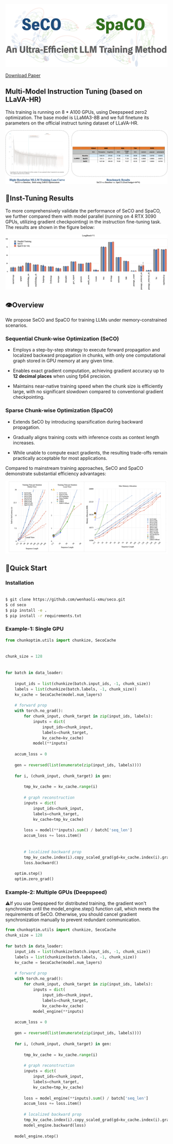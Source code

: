 ![img](docs/main.png)

[Download Paper](https://github.com/wenhaoli-xmu/seco/raw/main/320.pdf)

## Multi-Model Instruction Tuning (based on LLaVA-HR)

This training is running on 8 * A100 GPUs, using Deepspeed zero2 optimization. The base model is LLaMA3-8B and we full finetune its parameters on the official instruct tuning dataset of LLaVA-HR.

![img](docs/mllm.png)

## 🤖Inst-Tuning Results

To more comprehensively validate the performance of SeCO and SpaCO, we further compared them with model parallel (running on 4 RTX 3090 GPUs, utilizing gradient checkpointing) in the instruction fine-tuning task. The results are shown in the figure below:

![img](docs/longbench.png)

## 👁️Overview

We propose SeCO and SpaCO for training LLMs under memory-constrained scenarios.

### Sequential Chunk-wise Optimization (SeCO)

* Employs a step-by-step strategy to execute forward propagation and localized backward propagation in chunks, with only one computational graph stored in GPU memory at any given time.

* Enables exact gradient computation, achieving gradient accuracy up to **12 decimal places** when using fp64 precision.

* Maintains near-native training speed when the chunk size is efficiently large, with no significant slowdown compared to conventional gradient checkpointing.

### Sparse Chunk-wise Optimization (SpaCO)

* Extends SeCO by introducing sparsification during backward propagation.

* Gradually aligns training costs with inference costs as context length increases.

* While unable to compute exact gradients, the resulting trade-offs remain practically acceptable for most applications.

Compared to mainstream training approaches, SeCO and SpaCO demonstrate substantial efficiency advantages:

![img](docs/efficiency.png)


## 🚀Quick Start


### Installation

```bash

$ git clone https://github.com/wenhaoli-xmu/seco.git
$ cd seco
$ pip install -e .
$ pip install -r requirements.txt
```

### Example-1: Single GPU

```python
from chunkoptim.utils import chunkize, SecoCache


chunk_size = 128


for batch in data_loader:
    
    input_ids = list(chunkize(batch.input_ids, -1, chunk_size))
    labels = list(chunkize(batch.labels, -1, chunk_size))
    kv_cache = SecoCache(model.num_layers)

    # forward prop
    with torch.no_grad():
        for chunk_input, chunk_target in zip(input_ids, labels):
            inputs = dict(
                input_ids=chunk_input,
                labels=chunk_target,
                kv_cache=kv_cache)
            model(**inputs)

    accum_loss = 0

    gen = reversed(list(enumerate(zip(input_ids, labels))))

    for i, (chunk_input, chunk_target) in gen:

        tmp_kv_cache = kv_cache.range(i)

        # graph reconstruction
        inputs = dict(
            input_ids=chunk_input,
            labels=chunk_target,
            kv_cache=tmp_kv_cache)

        loss = model(**inputs).sum() / batch['seq_len']
        accum_loss += loss.item()


        # localized backward prop
        tmp_kv_cache.index(i).copy_scaled_grad(gd=kv_cache.index(i).grad)
        loss.backward()

    optim.step()
    optim.zero_grad()
```

### Example-2: Multiple GPUs (Deepspeed)

⚠️If you use Deepspeed for distributed training, the gradient won't synchronize until the model_engine.step() function call, which meets the requirements of SeCO. Otherwise, you should cancel gradient synchronization manually to prevent redundant communication.

```python
from chunkoptim.utils import chunkize, SecoCache
chunk_size = 128

for batch in data_loader:
    input_ids = list(chunkize(batch.input_ids, -1, chunk_size))
    labels = list(chunkize(batch.labels, -1, chunk_size))
    kv_cache = SecoCache(model.num_layers)

    # forward prop
    with torch.no_grad():
        for chunk_input, chunk_target in zip(input_ids, labels):
            inputs = dict(
                input_ids=chunk_input,
                labels=chunk_target,
                kv_cache=kv_cache)
            model_engine(**inputs)

    accum_loss = 0

    gen = reversed(list(enumerate(zip(input_ids, labels))))

    for i, (chunk_input, chunk_target) in gen:

        tmp_kv_cache = kv_cache.range(i)

        # graph reconstruction
        inputs = dict(
            input_ids=chunk_input,
            labels=chunk_target,
            kv_cache=tmp_kv_cache)

        loss = model_engine(**inputs).sum() / batch['seq_len']
        accum_loss += loss.item()

        # localized backward prop
        tmp_kv_cache.index(i).copy_scaled_grad(gd=kv_cache.index(i).grad)
        model_engine.backward(loss)

    model_engine.step()
```

